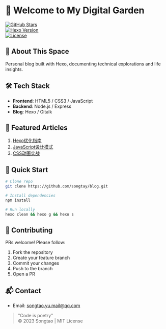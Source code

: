 # 🌸 Welcome to My Digital Garden

[![GitHub Stars](https://img.shields.io/github/stars/songtay/blog?style=social)](https://github.com/songtay/blog)  
[![Hexo Version](https://img.shields.io/badge/Hexo-6.3+-2c3e50?logo=hexo)](https://hexo.io)  
[![License](https://img.shields.io/badge/License-MIT-green.svg)](LICENSE)  

## 🏡 About This Space
Personal blog built with Hexo, documenting technical explorations and life insights.

## 🛠️ Tech Stack
- **Frontend**: HTML5 / CSS3 / JavaScript
- **Backend**: Node.js / Express
- **Blog**: Hexo / Gitalk

## 🌈 Featured Articles
1. [Hexo优化指南](/hexo-optimization)  
2. [JavaScript设计模式](/js-patterns)  
3. [CSS动画实战](/css-animations)

## 🚀 Quick Start
```bash
# Clone repo
git clone https://github.com/songtay/blog.git

# Install dependencies
npm install

# Run locally
hexo clean && hexo g && hexo s
```

## 🤝 Contributing 
PRs welcome! Please follow:

1. Fork the repository  
2. Create your feature branch  
3. Commit your changes  
4. Push to the branch  
5. Open a PR  

## 📬 Contact
- Email: songtao.yu.mail@qq.com  

> "Code is poetry"  
> © 2023 Songtao | MIT License